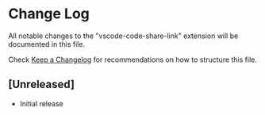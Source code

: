 # Change Log

All notable changes to the "vscode-code-share-link" extension will be documented in this file.

Check [Keep a Changelog](http://keepachangelog.com/) for recommendations on how to structure this file.

## [Unreleased]

- Initial release